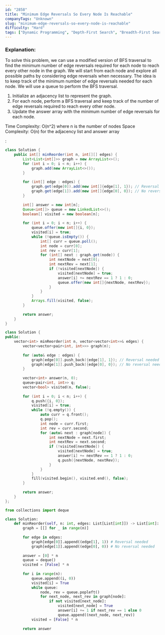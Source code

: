 ```yaml
---
id: "2858"
title: "Minimum Edge Reversals So Every Node Is Reachable"
companyTags: "Unknown"
slug: "minimum-edge-reversals-so-every-node-is-reachable"
difficulty: "Hard"
tags: ["Dynamic Programming", "Depth-First Search", "Breadth-First Search", "Graph"]
---
```


### Explanation:
To solve this problem, we can use a modified version of BFS traversal to find the minimum number of edge reversals required for each node to reach every other node in the graph. We will start from each node and explore all possible paths by considering edge reversals when necessary. The idea is to keep track of the minimum number of edge reversals needed for each node. We will use a queue to perform the BFS traversal.

1. Initialize an adjacency list to represent the graph.
2. For each node, perform a BFS traversal and keep track of the number of edge reversals required to reach every other node.
3. Update the answer array with the minimum number of edge reversals for each node.

Time Complexity: O(n^2) where n is the number of nodes
Space Complexity: O(n) for the adjacency list and answer array

:

```java
class Solution {
    public int[] minReorder(int n, int[][] edges) {
        List<List<int[]>> graph = new ArrayList<>();
        for (int i = 0; i < n; i++) {
            graph.add(new ArrayList<>());
        }
        
        for (int[] edge : edges) {
            graph.get(edge[0]).add(new int[]{edge[1], 1}); // Reversal needed
            graph.get(edge[1]).add(new int[]{edge[0], 0}); // No reversal needed
        }
        
        int[] answer = new int[n];
        Queue<int[]> queue = new LinkedList<>();
        boolean[] visited = new boolean[n];
        
        for (int i = 0; i < n; i++) {
            queue.offer(new int[]{i, 0});
            visited[i] = true;
            while (!queue.isEmpty()) {
                int[] curr = queue.poll();
                int node = curr[0];
                int rev = curr[1];
                for (int[] next : graph.get(node)) {
                    int nextNode = next[0];
                    int nextRev = next[1];
                    if (!visited[nextNode]) {
                        visited[nextNode] = true;
                        answer[i] += nextRev == 1 ? 1 : 0;
                        queue.offer(new int[]{nextNode, nextRev});
                    }
                }
            }
            Arrays.fill(visited, false);
        }
        
        return answer;
    }
}
```

```cpp
class Solution {
public:
    vector<int> minReorder(int n, vector<vector<int>>& edges) {
        vector<vector<pair<int, int>>> graph(n);
        
        for (auto& edge : edges) {
            graph[edge[0]].push_back({edge[1], 1}); // Reversal needed
            graph[edge[1]].push_back({edge[0], 0}); // No reversal needed
        }
        
        vector<int> answer(n, 0);
        queue<pair<int, int>> q;
        vector<bool> visited(n, false);
        
        for (int i = 0; i < n; i++) {
            q.push({i, 0});
            visited[i] = true;
            while (!q.empty()) {
                auto curr = q.front();
                q.pop();
                int node = curr.first;
                int rev = curr.second;
                for (auto& next : graph[node]) {
                    int nextNode = next.first;
                    int nextRev = next.second;
                    if (!visited[nextNode]) {
                        visited[nextNode] = true;
                        answer[i] += nextRev == 1 ? 1 : 0;
                        q.push({nextNode, nextRev});
                    }
                }
            }
            fill(visited.begin(), visited.end(), false);
        }
        
        return answer;
    }
};
```

```python
from collections import deque

class Solution:
    def minReorder(self, n: int, edges: List[List[int]]) -> List[int]:
        graph = [[] for _ in range(n)]
        
        for edge in edges:
            graph[edge[0]].append((edge[1], 1)) # Reversal needed
            graph[edge[1]].append((edge[0], 0)) # No reversal needed
        
        answer = [0] * n
        queue = deque()
        visited = [False] * n
        
        for i in range(n):
            queue.append((i, 0))
            visited[i] = True
            while queue:
                node, rev = queue.popleft()
                for next_node, next_rev in graph[node]:
                    if not visited[next_node]:
                        visited[next_node] = True
                        answer[i] += 1 if next_rev == 1 else 0
                        queue.append((next_node, next_rev))
            visited = [False] * n
        
        return answer
```